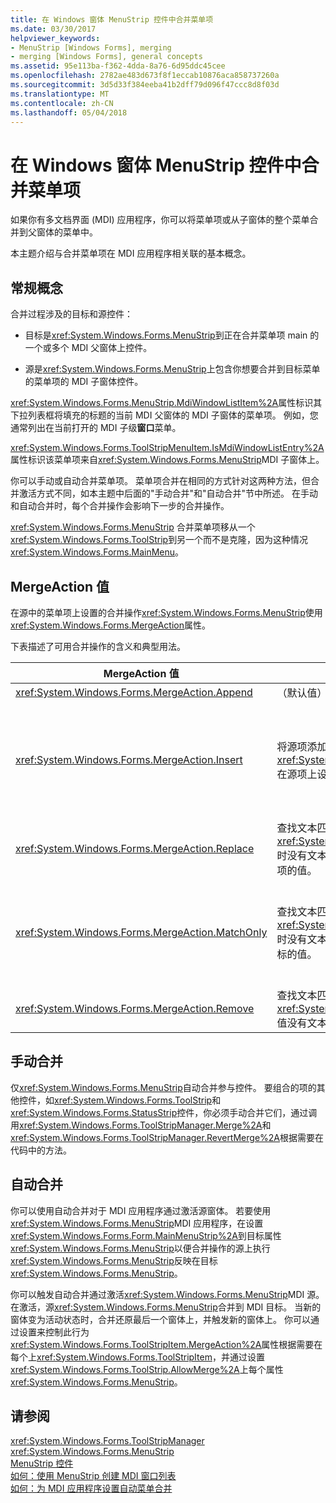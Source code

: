```yaml
---
title: 在 Windows 窗体 MenuStrip 控件中合并菜单项
ms.date: 03/30/2017
helpviewer_keywords:
- MenuStrip [Windows Forms], merging
- merging [Windows Forms], general concepts
ms.assetid: 95e113ba-f362-4dda-8a76-6d95ddc45cee
ms.openlocfilehash: 2782ae483d673f8f1eccab10876aca858737260a
ms.sourcegitcommit: 3d5d33f384eeba41b2dff79d096f47ccc8d8f03d
ms.translationtype: MT
ms.contentlocale: zh-CN
ms.lasthandoff: 05/04/2018
---
```

# <a name="merging-menu-items-in-the-windows-forms-menustrip-control"></a>在 Windows 窗体 MenuStrip 控件中合并菜单项
如果你有多文档界面 (MDI) 应用程序，你可以将菜单项或从子窗体的整个菜单合并到父窗体的菜单中。  
  
 本主题介绍与合并菜单项在 MDI 应用程序相关联的基本概念。  
  
## <a name="general-concepts"></a>常规概念  
 合并过程涉及的目标和源控件：  
  
-   目标是<xref:System.Windows.Forms.MenuStrip>到正在合并菜单项 main 的一个或多个 MDI 父窗体上控件。  
  
-   源是<xref:System.Windows.Forms.MenuStrip>上包含你想要合并到目标菜单的菜单项的 MDI 子窗体控件。  
  
 <xref:System.Windows.Forms.MenuStrip.MdiWindowListItem%2A>属性标识其下拉列表框将填充的标题的当前 MDI 父窗体的 MDI 子窗体的菜单项。 例如，您通常列出在当前打开的 MDI 子级**窗口**菜单。  
  
 <xref:System.Windows.Forms.ToolStripMenuItem.IsMdiWindowListEntry%2A>属性标识该菜单项来自<xref:System.Windows.Forms.MenuStrip>MDI 子窗体上。  
  
 你可以手动或自动合并菜单项。 菜单项合并在相同的方式针对这两种方法，但合并激活方式不同，如本主题中后面的"手动合并"和"自动合并"节中所述。 在手动和自动合并时，每个合并操作会影响下一步的合并操作。  
  
 <xref:System.Windows.Forms.MenuStrip> 合并菜单项移从一个<xref:System.Windows.Forms.ToolStrip>到另一个而不是克隆，因为这种情况<xref:System.Windows.Forms.MainMenu>。  
  
## <a name="mergeaction-values"></a>MergeAction 值  
 在源中的菜单项上设置的合并操作<xref:System.Windows.Forms.MenuStrip>使用<xref:System.Windows.Forms.MergeAction>属性。  
  
 下表描述了可用合并操作的含义和典型用法。  
  
|MergeAction 值|描述|典型用法|  
|-----------------------|-----------------|-----------------|  
|<xref:System.Windows.Forms.MergeAction.Append>|（默认值）将源项添加到目标项的集合的末尾。|激活该程序的某些部分时，请将菜单项添加到菜单的末尾。|  
|<xref:System.Windows.Forms.MergeAction.Insert>|将源项添加到目标项的集合，通过指定的位置中<xref:System.Windows.Forms.ToolStripItem.MergeIndex%2A>在源项上设置属性。|激活该程序的某些部分时，请将菜单项添加到中间或菜单的开头。<br /><br /> 如果值<xref:System.Windows.Forms.ToolStripItem.MergeIndex%2A>相同的两个菜单项，它们将被添加按相反的顺序。 设置<xref:System.Windows.Forms.ToolStripItem.MergeIndex%2A>适当地保留原始顺序。|  
|<xref:System.Windows.Forms.MergeAction.Replace>|查找文本匹配项，或使用<xref:System.Windows.Forms.ToolStripItem.MergeIndex%2A>时没有文本匹配找到，，然后将匹配的目标菜单项替换为源菜单项的值。|将替换源菜单项执行不同操作具有相同名称的目标菜单项。|  
|<xref:System.Windows.Forms.MergeAction.MatchOnly>|查找文本匹配项，或使用<xref:System.Windows.Forms.ToolStripItem.MergeIndex%2A>时没有文本匹配找到，，然后将所有的下拉列表项从源添加到目标的值。|生成的菜单结构，该插入或将菜单项添加到子菜单，或移除子菜单的菜单项。 例如，可以将菜单项从 MDI 子窗体添加到 main <xref:System.Windows.Forms.MenuStrip>**另存为**菜单。<br /><br /> <xref:System.Windows.Forms.MergeAction.MatchOnly> 允许你导航菜单结构而不采取任何操作。 它提供了如何评估后续项。|  
|<xref:System.Windows.Forms.MergeAction.Remove>|查找文本匹配项，或使用<xref:System.Windows.Forms.ToolStripItem.MergeIndex%2A>值没有文本匹配找到，然后从目标中移除的项。|从目标删除菜单项<xref:System.Windows.Forms.MenuStrip>。|  
  
## <a name="manual-merging"></a>手动合并  
 仅<xref:System.Windows.Forms.MenuStrip>自动合并参与控件。 要组合的项的其他控件，如<xref:System.Windows.Forms.ToolStrip>和<xref:System.Windows.Forms.StatusStrip>控件，你必须手动合并它们，通过调用<xref:System.Windows.Forms.ToolStripManager.Merge%2A>和<xref:System.Windows.Forms.ToolStripManager.RevertMerge%2A>根据需要在代码中的方法。  
  
## <a name="automatic-merging"></a>自动合并  
 你可以使用自动合并对于 MDI 应用程序通过激活源窗体。 若要使用<xref:System.Windows.Forms.MenuStrip>MDI 应用程序，在设置<xref:System.Windows.Forms.Form.MainMenuStrip%2A>到目标属性<xref:System.Windows.Forms.MenuStrip>以便合并操作的源上执行<xref:System.Windows.Forms.MenuStrip>反映在目标<xref:System.Windows.Forms.MenuStrip>。  
  
 你可以触发自动合并通过激活<xref:System.Windows.Forms.MenuStrip>MDI 源。 在激活，源<xref:System.Windows.Forms.MenuStrip>合并到 MDI 目标。 当新的窗体变为活动状态时，合并还原最后一个窗体上，并触发新的窗体上。 你可以通过设置来控制此行为<xref:System.Windows.Forms.ToolStripItem.MergeAction%2A>属性根据需要在每个上<xref:System.Windows.Forms.ToolStripItem>，并通过设置<xref:System.Windows.Forms.ToolStrip.AllowMerge%2A>上每个属性<xref:System.Windows.Forms.MenuStrip>。  
  
## <a name="see-also"></a>请参阅  
 <xref:System.Windows.Forms.ToolStripManager>  
 <xref:System.Windows.Forms.MenuStrip>  
 [MenuStrip 控件](../../../../docs/framework/winforms/controls/menustrip-control-windows-forms.md)  
 [如何：使用 MenuStrip 创建 MDI 窗口列表](../../../../docs/framework/winforms/controls/how-to-create-an-mdi-window-list-with-menustrip-windows-forms.md)  
 [如何：为 MDI 应用程序设置自动菜单合并](../../../../docs/framework/winforms/controls/how-to-set-up-automatic-menu-merging-for-mdi-applications.md)
